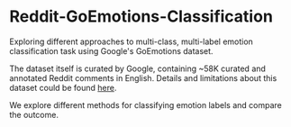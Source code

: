 # Reddit-GoEmotions-Classification
Exploring different approaches to multi-class, multi-label emotion classification task using Google's GoEmotions dataset.

The dataset itself is curated by Google, containing ~58K curated and annotated Reddit comments in English. Details and limitations about this dataset could be found [here](https://github.com/new](https://github.com/google-research/google-research/blob/fd2ebbe1cdbd39f3486c0d9812b37214673c3c9d/goemotions/README.md)https://github.com/google-research/google-research/blob/fd2ebbe1cdbd39f3486c0d9812b37214673c3c9d/goemotions/README.md).

We explore different methods for classifying emotion labels and compare the outcome.
